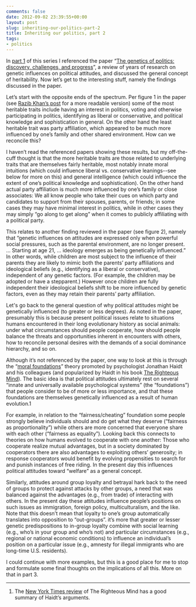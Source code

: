 ```yaml
---
comments: false
date: 2012-09-02 23:39:55+00:00
layout: post
slug: inheriting-our-politics-part-2
title: Inheriting our politics, part 2
tags:
- politics
---
```


In [part 1](/2012/09/01/inheriting-our-politics-part-1/) of this series I referenced the paper “[The genetics of politics: discovery, challenges, and progress](http://www.cell.com/trends/genetics/abstract/S0168-9525%2812%2900111-4)”, a review of years of research on genetic influences on political attitudes, and discussed the general concept of heritability. Now let’s get to the interesting stuff, namely the findings discussed in the paper.

Let’s start with the opposite ends of the spectrum. Per figure 1 in the paper (see [Razib Khan’s post](http://blogs.discovermagazine.com/gnxp/2012/08/a-political-animal-in-the-genes/) for a more readable version) some of the most heritable traits include having an interest in politics, voting and otherwise participating in politics, identifying as liberal or conservative, and  political knowledge and sophistication in general. On the other hand the least heritable trait was party affiliation, which appeared to be much more influenced by one’s family and other shared environment. How can we reconcile this?

I haven’t read the referenced papers showing these results, but my off-the-cuff thought is that the more heritable traits are those related to underlying traits that are themselves fairly heritable, most notably innate moral intuitions (which could influence liberal vs. conservative leanings--see below for more on this) and general intelligence (which could influence the extent of one’s political knowledge and sophistication). On the other hand actual party affiliation is much more influenced by one’s family or close associates: We all know people who take their cues on which party and candidates to support from their spouses, parents, or friends; in some cases they may have minimal interest in politics, while in other cases they may simply “go along to get along” when it comes to publicly affiliating with a political party.

This relates to another finding reviewed in the paper (see figure 2), namely that “genetic influences on attitudes are expressed only when powerful social pressures, such as the parental environment, are no longer present. ... Starting at age 21, ... ideology emerges as being genetically influenced.” In other words, while children are most subject to the influence of their parents they are likely to mimic both the parents’ party affiliations and ideological beliefs (e.g., identifying as a liberal or conservative), independent of any genetic factors. (For example, the children may be adopted or have a stepparent.) However once children are fully independent their ideological beliefs shift to be more influenced by genetic factors, even as they may retain their parents’ party affiliation.

Let's go back to the general question of why political attitudes might be genetically influenced (to greater or less degrees). As noted in the paper, presumably this is because present political issues relate to situations humans encountered in their long evolutionary history as social animals: under what circumstances should people cooperate, how should people balance the threats and opportunities inherent in encounters with others, how to reconcile personal desires with the demands of a social dominance hierarchy, and so on.

Although it’s not referenced by the paper, one way to look at this is through the “[moral foundations](http://www.moralfoundations.org/)” theory promoted by psychologist Jonathan Haidt and his colleagues (and popularized by Haidt in his book [The Righteous Mind](http://righteousmind.com/)). The basic idea is that political attitudes ultimately rest on several “innate and universally available psychological systems” (the “foundations”) that people consider to be of more or less importance, and that these foundations are themselves genetically influenced as a result of human evolution.1

For example, in relation to the “fairness/cheating” foundation some people strongly believe individuals should and do get what they deserve (“fairness as proportionality”) while others are more concerned that everyone share with each other (“fairness as equality”). Looking back this connects to theories on how humans evolved to cooperate with one another: Those who cooperate realize mutual advantages, but in a society dominated by cooperators there are also advantages to exploiting others’ generosity; in response cooperators would benefit by evolving propensities to search for and punish instances of free riding. In the present day this influences political attitudes toward “welfare” as a general concept. 

Similarly, attitudes around group loyalty and betrayal hark back to the need of groups to protect against attacks by other groups, a need that was balanced against the advantages (e.g., from trade) of interacting with others. In the present day these attitudes influence people’s positions on such issues as immigration, foreign policy, multiculturalism, and the like. Note that this doesn’t mean that loyalty to one’s group automatically translates into opposition to “out-groups”. it’s more that greater or lesser genetic predispositions to in-group loyalty combine with social learning (e.g., who’s in your group and who’s not) and particular circumstances (e.g., regional or national economic conditions) to influence an individual’s position on a particular issue (e.g., amnesty for illegal immigrants who are long-time U.S. residents).

I could continue with more examples, but this is a good place for me to stop and formulate some final thoughts on the implications of all this. More on that in part 3.



* * *



1. The [New York Times review](http://www.nytimes.com/2012/03/25/books/review/the-righteous-mind-by-jonathan-haidt.html?pagewanted=all) of The Righteous Mind has a good summary of Haidt’s arguments.
